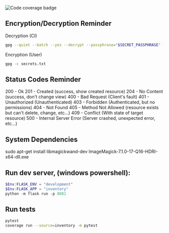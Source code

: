 ![Code coverage badge](https://img.shields.io/endpoint?url=https%3A%2F%2Fgist.githubusercontent.com%2Fcomputemachines%2Fc6358499cfa820bcffe8535e6cabd586%2Fraw%2Fcoverage-inventory-v2-api-badge.json)

## Encryption/Decryption Reminder
Decryption (CI)
```sh
gpg --quiet --batch --yes --decrypt --passphrase="$SECRET_PASSPHRASE" --output secrets.txt secrets.txt.gpg
```
Encryption (User)
```sh
gpg -c secrets.txt
```

## Status Codes Reminder
200 - Ok
201 - Created (success, show created resource)
204 - No Content (success, don't change view)
400 - Bad Request (Client's fault)
401 - Unauthorized (Unauthenticated)
403 - Forbidden (Authenticated, but no permissions)
404 - Not Found
405 - Method Not Allowed (resource exists but can't delete, change, etc...)
409 - Conflict (With state of target resource)
500 - Internal Server Error (Server crashed, unexpected error, etc...)

## System Dependencies
sudo apt-get install libmagickwand-dev
ImageMagick-7.1.0-17-Q16-HDRI-x64-dll.exe


## Run dev server, (windows powershell): 
```powershell
$Env:FLASK_ENV = "development"
$Env:FLASK_APP = "inventory"
python -m flask run -p 8081
```

## Run tests
```sh
pytest
coverage run --source=inventory -m pytest
```